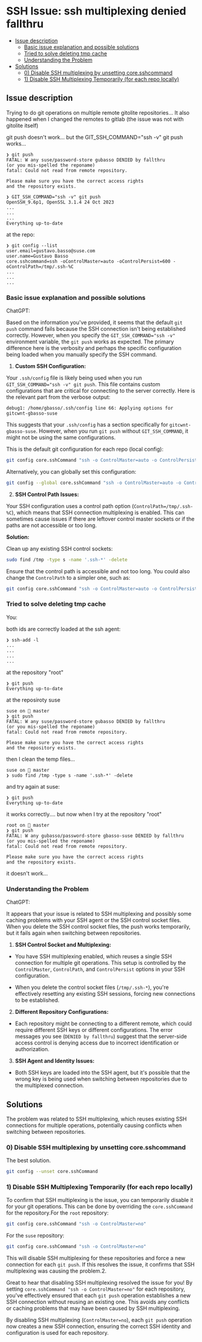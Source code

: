 # SSH Issue: ssh multiplexing denied fallthru

<!-- toc -->

- [Issue description](#issue-description)
  - [Basic issue explanation and possible solutions](#basic-issue-explanation-and-possible-solutions)
  - [Tried to solve deleting tmp cache](#tried-to-solve-deleting-tmp-cache)
  - [Understanding the Problem](#understanding-the-problem)
- [Solutions](#solutions)
  - [0) Disable SSH multiplexing by unsetting core.sshcommand](#0-disable-ssh-multiplexing-by-unsetting-coresshcommand)
  - [1) Disable SSH Multiplexing Temporarily (for each repo locally)](#1-disable-ssh-multiplexing-temporarily-for-each-repo-locally)

<!-- tocstop -->

## Issue description

Trying to do git operations on multiple remote gitolite repositories...
It also happened when I changed the remotes to gitlab (the issue was not with gitolite itself)

git push doesn't work... but the GIT_SSH_COMMAND="ssh -v" git push works...

```
❯ git push
FATAL: W any suse/password-store gubasso DENIED by fallthru
(or you mis-spelled the reponame)
fatal: Could not read from remote repository.

Please make sure you have the correct access rights
and the repository exists.
```

```
❯ GIT_SSH_COMMAND="ssh -v" git push
OpenSSH_9.6p1, OpenSSL 3.1.4 24 Oct 2023
...
...
...
Everything up-to-date
```

at the repo:

```
❯ git config --list
user.email=gustavo.basso@suse.com
user.name=Gustavo Basso
core.sshcommand=ssh -oControlMaster=auto -oControlPersist=600 -oControlPath=/tmp/.ssh-%C
...
...
...
```

### Basic issue explanation and possible solutions

ChatGPT:

Based on the information you've provided, it seems that the default `git push` command fails because the SSH connection isn't being established correctly. However, when you specify the `GIT_SSH_COMMAND="ssh -v"` environment variable, the `git push` works as expected. The primary difference here is the verbosity and perhaps the specific configuration being loaded when you manually specify the SSH command.

1. **Custom SSH Configuration:**

Your `.ssh/config` file is likely being used when you run `GIT_SSH_COMMAND="ssh -v" git push`. This file contains custom configurations that are critical for connecting to the server correctly. Here is the relevant part from the verbose output:

```arduino
debug1: /home/gbasso/.ssh/config line 66: Applying options for gitcwnt-gbasso-suse
```
This suggests that your `.ssh/config` has a section specifically for `gitcwnt-gbasso-suse`. However, when you run `git push` without `GIT_SSH_COMMAND`, it might not be using the same configurations.

This is the default git configuration for each repo (local config):

```bash
git config core.sshCommand "ssh -o ControlMaster=auto -o ControlPersist=600 -o ControlPath=/tmp/.ssh-%C"
```

Alternatively, you can globally set this configuration:


```bash
git config --global core.sshCommand "ssh -o ControlMaster=auto -o ControlPersist=600 -o ControlPath=/tmp/.ssh-%C"
```

2. **SSH Control Path Issues:**

Your SSH configuration uses a control path option (`ControlPath=/tmp/.ssh-%C`), which means that SSH connection multiplexing is enabled. This can sometimes cause issues if there are leftover control master sockets or if the paths are not accessible or too long.

**Solution:**

Clean up any existing SSH control sockets:

```bash
sudo find /tmp -type s -name '.ssh-*' -delete
```
Ensure that the control path is accessible and not too long. You could also change the `ControlPath` to a simpler one, such as:

```bash
git config core.sshCommand "ssh -o ControlMaster=auto -o ControlPersist=600 -o ControlPath=~/.ssh/git-%r@%h:%p"
```

### Tried to solve deleting tmp cache

You:

both ids are correctly loaded at the ssh agent:

```
❯ ssh-add -l
...
...
...
...
```

at the repository "root"
```
❯ git push
Everything up-to-date
```

at the reposiroty suse
```
suse on  master
❯ git push
FATAL: W any suse/password-store gubasso DENIED by fallthru
(or you mis-spelled the reponame)
fatal: Could not read from remote repository.

Please make sure you have the correct access rights
and the repository exists.
```

then I clean the temp files...

```
suse on  master
❯ sudo find /tmp -type s -name '.ssh-*' -delete
```

and try again at suse:

```
❯ git push
Everything up-to-date
```

it works correctly.... but now when I try at the repository "root"

```
root on  master
❯ git push
FATAL: W any gubasso/password-store gbasso-suse DENIED by fallthru
(or you mis-spelled the reponame)
fatal: Could not read from remote repository.

Please make sure you have the correct access rights
and the repository exists.
```

it doesn't work...

### Understanding the Problem

ChatGPT:

It appears that your issue is related to SSH multiplexing and possibly some caching problems with your SSH agent or the SSH control socket files. When you delete the SSH control socket files, the push works temporarily, but it fails again when switching between repositories.

1. **SSH Control Socket and Multiplexing:**
  - You have SSH multiplexing enabled, which reuses a single SSH connection for multiple git operations. This setup is controlled by the `ControlMaster`, `ControlPath`, and `ControlPersist` options in your SSH configuration.

  - When you delete the control socket files (`/tmp/.ssh-*`), you're effectively resetting any existing SSH sessions, forcing new connections to be established.

2. **Different Repository Configurations:**
  - Each repository might be connecting to a different remote, which could require different SSH keys or different configurations. The error messages you see (`DENIED by fallthru`) suggest that the server-side access control is denying access due to incorrect identification or authorization.

3. **SSH Agent and Identity Issues:**
  - Both SSH keys are loaded into the SSH agent, but it's possible that the wrong key is being used when switching between repositories due to the multiplexed connection.

## Solutions

The problem was related to SSH multiplexing, which reuses existing SSH connections for multiple operations, potentially causing conflicts when switching between repositories.


### 0) Disable SSH multiplexing by unsetting core.sshcommand

The best solution.

```sh
git config --unset core.sshCommand
```

### 1) Disable SSH Multiplexing Temporarily (for each repo locally)

To confirm that SSH multiplexing is the issue, you can temporarily disable it for your git operations. This can be done by overriding the `core.sshCommand` for the repository.For the `root` repository:

```bash
git config core.sshCommand "ssh -o ControlMaster=no"
```
For the `suse` repository:

```bash
git config core.sshCommand "ssh -o ControlMaster=no"
```

This will disable SSH multiplexing for these repositories and force a new connection for each `git push`. If this resolves the issue, it confirms that SSH multiplexing was causing the problem.2.

Great to hear that disabling SSH multiplexing resolved the issue for you! By setting `core.sshCommand "ssh -o ControlMaster=no"` for each repository, you've effectively ensured that each `git push` operation establishes a new SSH connection without reusing an existing one. This avoids any conflicts or caching problems that may have been caused by SSH multiplexing.

By disabling SSH multiplexing (`ControlMaster=no`), each `git push` operation now creates a new SSH connection, ensuring the correct SSH identity and configuration is used for each repository.
